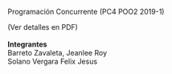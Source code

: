 Programación Concurrente (PC4 POO2 2019-1)

(Ver detalles en PDF)</br></br>
**Integrantes** </br>
Barreto Zavaleta, Jeanlee Roy </br>
Solano Vergara Felix Jesus
